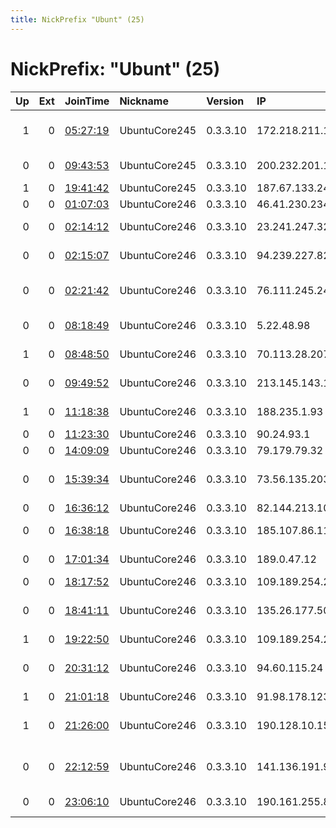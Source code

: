 ```yaml
---
title: NickPrefix "Ubunt" (25)
---
```


# NickPrefix: "Ubunt" (25)

|   Up |   Ext | JoinTime                                                                                            | Nickname      | Version   | IP              | AS                                       | CC   |   ORp |   Dirp | OS    | Contact   |   eFamMembers |
|-----:|------:|:----------------------------------------------------------------------------------------------------|:--------------|:----------|:----------------|:-----------------------------------------|:-----|------:|-------:|:------|:----------|--------------:|
|    1 |     0 | [05:27:19](https://metrics.torproject.org/rs.html#details/EA81A526542D84E78A5C794D795EB0FFE2DAFE1A) | UbuntuCore245 | 0.3.3.10  | 172.218.211.1   | TELUS Communications Inc.                | ca   | 43349 |      0 | Linux | None      |             1 |
|    0 |     0 | [09:43:53](https://metrics.torproject.org/rs.html#details/52A82F1F7C84962CDFF684CE2925735BD418E50A) | UbuntuCore245 | 0.3.3.10  | 200.232.201.100 | TELEFu00D4NICA BRASIL S.A                | br   | 34171 |      0 | Linux | None      |             1 |
|    1 |     0 | [19:41:42](https://metrics.torproject.org/rs.html#details/42B8FFE53AFCF73C04F6A8A31487B2A489D996E4) | UbuntuCore245 | 0.3.3.10  | 187.67.133.245  | CLARO S.A.                               | br   | 40183 |      0 | Linux | None      |             1 |
|    0 |     0 | [01:07:03](https://metrics.torproject.org/rs.html#details/FAAA8DBF61A8695066C6A3B851A5D2D15D45B04B) | UbuntuCore246 | 0.3.3.10  | 46.41.230.234   | Pars Online PJS                          | ir   | 45539 |      0 | Linux | None      |             1 |
|    0 |     0 | [02:14:12](https://metrics.torproject.org/rs.html#details/58CD10341168E3E1F798BDC5CA791D56BB774EBC) | UbuntuCore246 | 0.3.3.10  | 23.241.247.32   | Time Warner Cable Internet LLC           | us   | 34921 |      0 | Linux | None      |             1 |
|    0 |     0 | [02:15:07](https://metrics.torproject.org/rs.html#details/77A091F9D1E361F49687DA69B2D74A17FA4C54B5) | UbuntuCore246 | 0.3.3.10  | 94.239.227.82   | Bouygues Telecom SA                      | fr   | 45499 |      0 | Linux | None      |             1 |
|    0 |     0 | [02:21:42](https://metrics.torproject.org/rs.html#details/274417022FEFB9BD141B7576B41205F85B168F98) | UbuntuCore246 | 0.3.3.10  | 76.111.245.240  | Comcast Cable Communications, LLC        | us   | 37679 |      0 | Linux | None      |             1 |
|    0 |     0 | [08:18:49](https://metrics.torproject.org/rs.html#details/76C47171FB9EE4172C2ACC4EE6463351D22A7717) | UbuntuCore246 | 0.3.3.10  | 5.22.48.98      | Asiatech Data Transfer Inc PLC           | ir   | 35779 |      0 | Linux | None      |             1 |
|    1 |     0 | [08:48:50](https://metrics.torproject.org/rs.html#details/51F72C2F6D7CE6B626AF8E692BD7931B5C9070CE) | UbuntuCore246 | 0.3.3.10  | 70.113.28.207   | Time Warner Cable Internet LLC           | us   | 32903 |      0 | Linux | None      |             1 |
|    0 |     0 | [09:49:52](https://metrics.torproject.org/rs.html#details/8A8641D018510007F46CFA906FC571B24342334C) | UbuntuCore246 | 0.3.3.10  | 213.145.143.106 | OJSC Kyrgyztelecom                       | kg   | 43149 |      0 | Linux | None      |             1 |
|    1 |     0 | [11:18:38](https://metrics.torproject.org/rs.html#details/74433929FA5E04154EDA40F8953D1B7DAAF6D856) | UbuntuCore246 | 0.3.3.10  | 188.235.1.93    | JSC ER-Telecom Holding                   | ru   | 46693 |      0 | Linux | None      |             1 |
|    0 |     0 | [11:23:30](https://metrics.torproject.org/rs.html#details/E67458B3A0B66704C01CAF83AA4F16107329ECEB) | UbuntuCore246 | 0.3.3.10  | 90.24.93.1      | Orange                                   | fr   | 40895 |      0 | Linux | None      |             1 |
|    0 |     0 | [14:09:09](https://metrics.torproject.org/rs.html#details/788976064C2170880C82C446D3DE95CADBF419EB) | UbuntuCore246 | 0.3.3.10  | 79.179.79.32    | Bezeq International                      | il   | 44157 |      0 | Linux | None      |             1 |
|    0 |     0 | [15:39:34](https://metrics.torproject.org/rs.html#details/5FEAC91A4CA28B5616DF5182512E912F9846E1B6) | UbuntuCore246 | 0.3.3.10  | 73.56.135.203   | Comcast Cable Communications, LLC        | us   | 43287 |      0 | Linux | None      |             1 |
|    0 |     0 | [16:36:12](https://metrics.torproject.org/rs.html#details/94ECF6FDF8B0AEBE1212DFBC3A739B392F7C8114) | UbuntuCore246 | 0.3.3.10  | 82.144.213.101  | Volia                                    | ua   | 40411 |      0 | Linux | None      |             1 |
|    0 |     0 | [16:38:18](https://metrics.torproject.org/rs.html#details/BA007B708ADBB589B6550AFD99E17F78C4E6B50E) | UbuntuCore246 | 0.3.3.10  | 185.107.86.115  | Coriolis Telecom SAS                     | fr   | 41489 |      0 | Linux | None      |             1 |
|    0 |     0 | [17:01:34](https://metrics.torproject.org/rs.html#details/0895AE93AAA9579FEA7E98FE09E242FE59BDF597) | UbuntuCore246 | 0.3.3.10  | 189.0.47.12     | TELEFu00D4NICA BRASIL S.A                | br   | 38233 |      0 | Linux | None      |             1 |
|    0 |     0 | [18:17:52](https://metrics.torproject.org/rs.html#details/E3EF19B9DA9781D4C0AE4C76DB7B3FA10205626A) | UbuntuCore246 | 0.3.3.10  | 109.189.254.215 | Telenor Norge AS                         | no   | 35427 |      0 | Linux | None      |             1 |
|    0 |     0 | [18:41:11](https://metrics.torproject.org/rs.html#details/7D90D6EC8A3AB559C65D2087913704BC46769C2E) | UbuntuCore246 | 0.3.3.10  | 135.26.177.50   | Consolidated Communications, Inc.        | us   | 39719 |      0 | Linux | None      |             1 |
|    1 |     0 | [19:22:50](https://metrics.torproject.org/rs.html#details/E8C42E933102CB48445C018F879D63B9F9C8F11A) | UbuntuCore246 | 0.3.3.10  | 109.189.254.215 | Telenor Norge AS                         | no   | 45067 |      0 | Linux | None      |             1 |
|    0 |     0 | [20:31:12](https://metrics.torproject.org/rs.html#details/18B02B8A1D0232648B303F17A693F33E3FCC2C5C) | UbuntuCore246 | 0.3.3.10  | 94.60.115.24    | Vodafone Portugal - Communicacoes Pessoa | pt   | 34239 |      0 | Linux | None      |             1 |
|    1 |     0 | [21:01:18](https://metrics.torproject.org/rs.html#details/0A52EBF99443EEC555E457DFEE11458DE4DC82FD) | UbuntuCore246 | 0.3.3.10  | 91.98.178.123   | Pars Online PJS                          | ir   | 34357 |      0 | Linux | None      |             1 |
|    1 |     0 | [21:26:00](https://metrics.torproject.org/rs.html#details/E8C5CFA346D909C781B5473A68CF08A013E3D46D) | UbuntuCore246 | 0.3.3.10  | 190.128.10.155  | EPM Telecomunicaciones S.A. E.S.P.       | co   | 38897 |      0 | Linux | None      |             1 |
|    0 |     0 | [22:12:59](https://metrics.torproject.org/rs.html#details/238E991AD10A53441F2C7566F9FEC5D7CBCEA01E) | UbuntuCore246 | 0.3.3.10  | 141.136.191.9   | ISKON INTERNET d.d. za informatiku i tel | hr   | 35525 |      0 | Linux | None      |             1 |
|    0 |     0 | [23:06:10](https://metrics.torproject.org/rs.html#details/839A0F0A64E19ECCFC8DFD2F70D766958B78ADA4) | UbuntuCore246 | 0.3.3.10  | 190.161.255.86  | VTR BANDA ANCHA S.A.                     | cl   | 33979 |      0 | Linux | None      |             1 |
